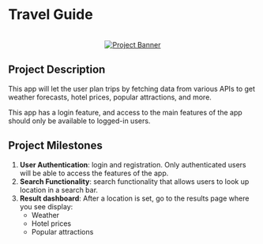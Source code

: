 # Travel Guide

<div align="center">
  <br />
    <a href="https://github.com/Damieee/Trip-Guide.git" target="_blank">
      <img src="./assets/tripguide.png" alt="Project Banner">
    </a>
  <br />


</div>

## Project Description

This app will let the user plan trips by fetching data from various APIs to get weather forecasts, hotel prices, popular attractions, and more.

This app has a login feature, and access to the main features of the app should only be available to logged-in users.

## Project Milestones

1. **User Authentication**: login and registration. Only authenticated users will be able to access the features of the app.
2. **Search Functionality**: search functionality that allows users to look up location in a search bar.
3. **Result dashboard**: After a location is set, go to the results page where you see display:
    - Weather
    - Hotel prices
    - Popular attractions
